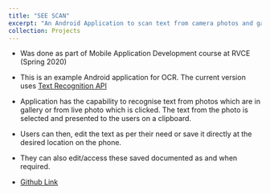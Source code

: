 ```yaml
---
title: "SEE SCAN"
excerpt: "An Android Application to scan text from camera photos and gallery photos and the text recognized from photos can be edited as required. SQLLite was used to store edited text and recognized text from photos.<br/><img src='/images/project1.png' width='300' height='200'>"
collection: Projects
---
```


* Was done as part of Mobile Application Development course at RVCE (Spring 2020)

* This is an example Android application for OCR. The current version uses [Text Recognition API](https://developers.google.com/ml-kit/vision/text-recognition/v2)

* Application has the capability to recognise text from photos which are in gallery or from live photo which is clicked. The text from the photo is selected and presented to the users on a clipboard.

* Users can then, edit the text as per their need or save it directly at the desired location on the phone.

* They can also edit/access these saved documented as and when required.

* [Github Link](https://github.com/YashwanthYS/OCR_android_app)

